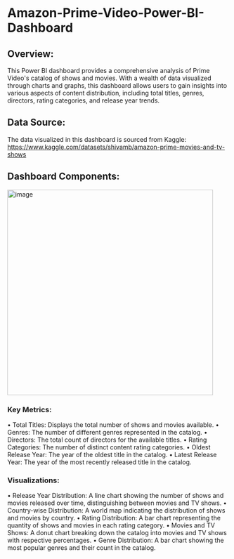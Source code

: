 # Amazon-Prime-Video-Power-BI-Dashboard

## Overview:
This Power BI dashboard provides a comprehensive analysis of Prime Video's catalog of shows and movies. With a wealth of data visualized through charts and graphs, this dashboard allows users to gain insights into various aspects of content distribution, including total titles, genres, directors, rating categories, and release year trends.

## Data Source:
The data visualized in this dashboard is sourced from Kaggle:
https://www.kaggle.com/datasets/shivamb/amazon-prime-movies-and-tv-shows

## Dashboard Components:

<img width="468" alt="image" src="https://github.com/radhikaganesh29/Amazon-Prime-Video-Power-BI-Dashboard/assets/158646026/a17ac366-6c23-4ab3-98b1-71463c35a1dc">

### Key Metrics:
•	Total Titles: Displays the total number of shows and movies available.
•	Genres: The number of different genres represented in the catalog.
•	Directors: The total count of directors for the available titles.
•	Rating Categories: The number of distinct content rating categories.
•	Oldest Release Year: The year of the oldest title in the catalog.
•	Latest Release Year: The year of the most recently released title in the catalog.

### Visualizations:
•	Release Year Distribution: A line chart showing the number of shows and movies released over time, distinguishing between movies and TV shows.
•	Country-wise Distribution: A world map indicating the distribution of shows and movies by country.
•	Rating Distribution: A bar chart representing the quantity of shows and movies in each rating category.
•	Movies and TV Shows: A donut chart breaking down the catalog into movies and TV shows with respective percentages.
•	Genre Distribution: A bar chart showing the most popular genres and their count in the catalog.

